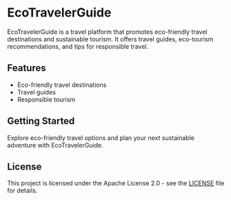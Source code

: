 # EcoTravelerGuide

EcoTravelerGuide is a travel platform that promotes eco-friendly travel destinations and sustainable tourism. It offers travel guides, eco-tourism recommendations, and tips for responsible travel.

## Features
- Eco-friendly travel destinations
- Travel guides
- Responsible tourism

## Getting Started
Explore eco-friendly travel options and plan your next sustainable adventure with EcoTravelerGuide.

## License
This project is licensed under the Apache License 2.0 - see the [LICENSE](LICENSE) file for details.
